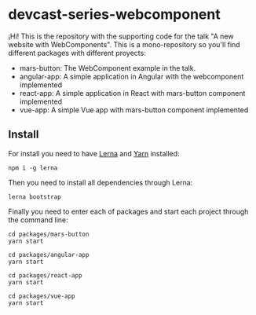 # devcast-series-webcomponent
¡Hi! 
This is the repository with the supporting code for the talk "A new website with WebComponents".
This is a mono-repository so you'll find different packages with different proyects:
* mars-button: The WebComponent example in the talk.
* angular-app: A simple application in Angular with the webcomponent implemented
* react-app: A simple application in React with mars-button component implemented
* vue-app: A simple Vue app with mars-button component implemented

## Install
For install you need to have [Lerna](https://github.com/lerna/lerna) and [Yarn](https://yarnpkg.com/) installed:
```
npm i -g lerna
```
Then you need to install all dependencies through Lerna:
```
lerna bootstrap
```

Finally you need to enter each of packages and start each project through the command line:
```
cd packages/mars-button
yarn start

cd packages/angular-app
yarn start

cd packages/react-app
yarn start

cd packages/vue-app
yarn start
```
